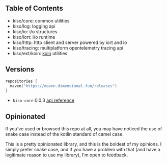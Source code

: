 ## Table of Contents

- kiso/core: common utilities
- kiso/log: logging api
- kiso/io: i/o structures
- kiso/iort: i/o runtime
- kiso/http: http client and server powered by iort and io
- kiso/tracing: multiplatform opentelemetry tracing api
- kiso/ext/koin: [koin](https://insert-koin.io) utilities

## Versions

```kotlin 
repositories {
  maven("https://maven.dimensional.fun/releases")
}
```

- `kiso-core` 0.0.3 [api reference](https://maven.dimensional.fun/javadoc/releases/gay/vzt/kiso/kiso-core/0.0.3/raw/index.html)

## Opinionated

If you've used or browsed this repo at all, you may have noticed the use of snake case instead of the kotlin standard of
camel case.

This is a pretty opinionated library, and this is the boldest of my opinions. I simply prefer snake case, and
if you have a problem with that (and have a legitimate reason to use my library), I'm open to feedback.
